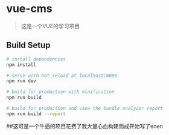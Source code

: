 ﻿# vue-cms

> 这是一个VUE的学习项目

## Build Setup

``` bash
# install dependencies
npm install

# serve with hot reload at localhost:8080
npm run dev

# build for production with minification
npm run build

# build for production and view the bundle analyzer report
npm run build --report
```
##这可是一个牛逼的项目花费了我大量心血构建而成开始写了enen